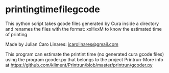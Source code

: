 # printingtimefilegcode

This python script takes gcode files generated by Cura inside a directory and renames the files with the format: xxHxxM to know the estimated time of printing

Made by Julian Caro Linares: jcarolinares@gmail.com

This program can estimate the printint time (no generated cura gcode files) using the program gcoder.py that belongs to the project Printrun-More info at https://github.com/kliment/Printrun/blob/master/printrun/gcoder.py
